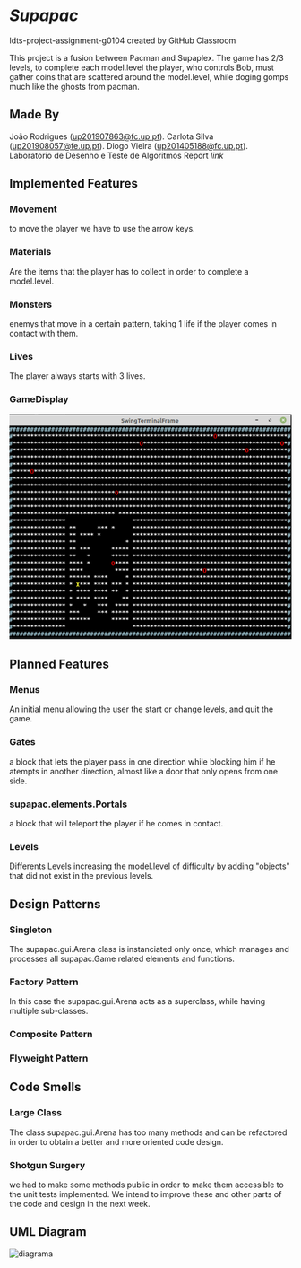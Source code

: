 # *Supapac*
ldts-project-assignment-g0104 created by GitHub Classroom

This project is a fusion between Pacman and Supaplex.
The game has 2/3 levels, to complete each model.level the player, who controls Bob, must gather coins that are scattered
around the model.level, while doging gomps much like the ghosts from pacman.

## Made By
João Rodrigues (up201907863@fc.up.pt).
Carlota Silva (up201908057@fe.up.pt). 
Diogo Vieira (up201405188@fc.up.pt).
Laboratorio de Desenho e Teste de Algoritmos
Report *link*


## Implemented Features

### Movement
to move the player we have to use the arrow keys.

### Materials 
Are the items that the player has to collect in order to complete a model.level.

### Monsters
enemys that move in a certain pattern, taking 1 life if the player comes in contact with them.

### Lives
The player always starts with 3 lives.

### GameDisplay

![foto](docs/foto.png)

## Planned Features
### Menus
An initial menu allowing the user the start or change levels, and quit the game.

### Gates
a block that lets the player pass in one direction while blocking him if he atempts in another direction, 
almost like a door that only opens from one side.

### supapac.elements.Portals
a block that will teleport the player if he comes in contact.

### Levels
Differents Levels increasing the model.level of difficulty by adding "objects" that did not exist in the previous levels.


## Design Patterns

### Singleton
The supapac.gui.Arena class is instanciated only once, which manages and processes all supapac.Game related elements and functions.
###  Factory Pattern
In this case the supapac.gui.Arena acts as a superclass, while having multiple sub-classes.
### Composite Pattern
### Flyweight Pattern

## Code Smells

### Large Class
The class supapac.gui.Arena has too many methods and can be refactored in order to obtain a better and more oriented code design.

### Shotgun Surgery
we had to make some methods public in order to make them accessible to the unit tests implemented. 
We intend to improve these and other parts of the code and design in the next week.


## UML Diagram
![diagrama](docs/diagrama)


